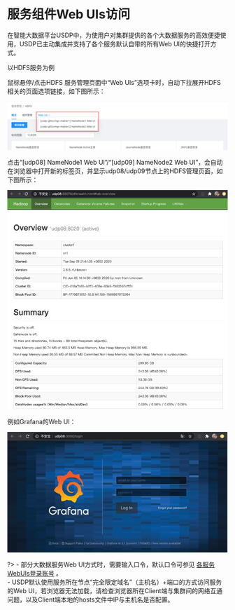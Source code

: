 # 服务组件Web UIs访问

在智能大数据平台USDP中，为使用户对集群提供的各个大数据服务的高效便捷使用，USDP已主动集成并支持了各个服务默认自带的所有Web UI的快捷打开方式。



以HDFS服务为例

鼠标悬停/点击HDFS 服务管理页面中“Web UIs”选项卡时，自动下拉展开HDFS 相关的页面选项链接，如下图所示：

![](../../images/1.0.x/webconsole/service/storage_hdfs_ui.png)

点击“[udp08] NameNode1 Web UI”/“[udp09] NameNode2 Web UI”，会自动在浏览器中打开新的标签页，并显示udp08/udp09节点上的HDFS管理页面，如下图所示：

![](../../images/1.0.x/webconsole/service/storage_hdfs_ui_details.png)



例如Grafana的Web UI：

![](../../images/1.0.x/webconsole/service/service_grafana_ui_details.png)



?> - 部分大数据服务Web UI方式时，需要输入口令，默认口令可参见 [各服务WebUIs登录账号](usdpdc/1.0.x/cluster_notes/login) 。</br>- USDP默认使用服务所在节点“完全限定域名”（主机名）+端口的方式访问服务的Web UI，若浏览器无法加载，请检查浏览器所在Client端与集群间的网络互通问题，以及Client端本地的hosts文件中IP与主机名是否配置。